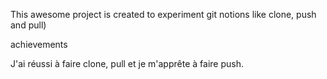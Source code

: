  This awesome project is created to experiment git notions like clone, push and pull)


achievements



J'ai réussi à faire clone, pull et je m'apprête à faire push.
